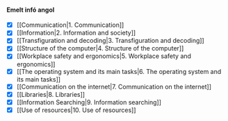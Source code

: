#### Emelt infó angol
- [x] [[Communication|1. Communication]]
- [x] [[Information|2. Information and society]]
- [x] [[Transfiguration and decoding|3. Transfiguration and decoding]]
- [x] [[Structure of the computer|4. Structure of the computer]]
- [x] [[Workplace safety and ergonomics|5. Workplace safety and ergonomics]]
- [x] [[The operating system and its main tasks|6. The operating system and its main tasks]]
- [x] [[Communication on the internet|7. Communication on the internet]]
- [x] [[Libraries|8. Libraries]]
- [x] [[Information Searching|9. Information searching]]
- [x] [[Use of resources|10. Use of resources]]